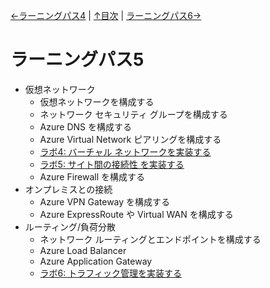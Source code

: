 [←ラーニングパス4](lp04.md) | [↑目次](README.md) | [ラーニングパス6→](lp06.md)

# ラーニングパス5

- 仮想ネットワーク
  - 仮想ネットワークを構成する
  - ネットワーク セキュリティ グループを構成する
  - Azure DNS を構成する
  - Azure Virtual Network ピアリングを構成する
  - [ラボ4: バーチャル ネットワークを実装する](lab04.md)
  - [ラボ5: サイト間の接続性 を実装する](lab05.md)
  - Azure Firewall を構成する
- オンプレミスとの接続
  - Azure VPN Gateway を構成する
  - Azure ExpressRoute や Virtual WAN を構成する
- ルーティング/負荷分散
  - ネットワーク ルーティングとエンドポイントを構成する
  - Azure Load Balancer
  - Azure Application Gateway
  - [ラボ6: トラフィック管理を実装する](lab06.md)
